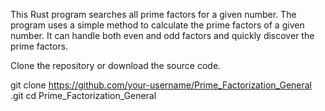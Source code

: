 This Rust program searches all prime factors for a given number.
The program uses a simple method to calculate the prime factors of a given number. It can handle both even and odd factors and quickly discover the prime factors.

Clone the repository or download the source code.

   git clone https://github.com/your-username/Prime_Factorization_General
.git
   cd Prime_Factorization_General
